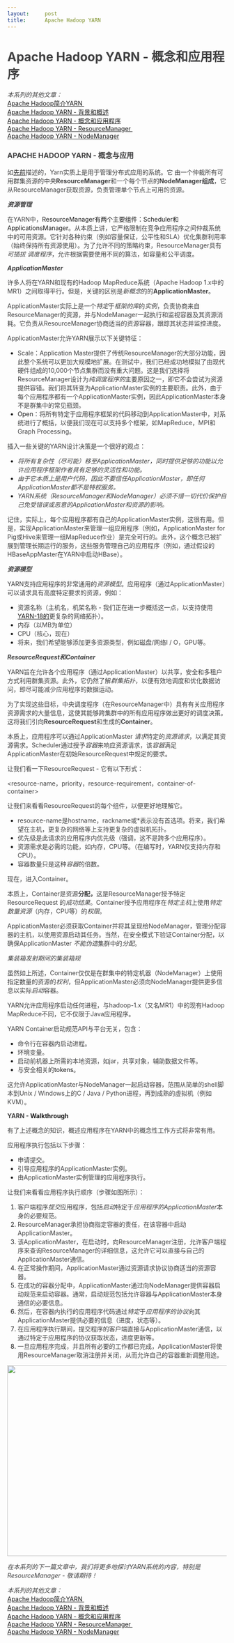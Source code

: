 ```yaml
---
layout:     post
title:      Apache Hadoop YARN
---
```

<div id="article_content" class="article_content clearfix csdn-tracking-statistics" data-pid="blog" data-mod="popu_307" data-dsm="post">
								            <link rel="stylesheet" href="https://csdnimg.cn/release/phoenix/template/css/ck_htmledit_views-f76675cdea.css">
						<div class="htmledit_views" id="content_views">
                <h1 style="margin-left:0px;"><span style="color:#404041;">Apache Hadoop YARN - 概念和应用程序</span></h1>

<p><span style="color:#404041;"><span style="color:#404041;"><em>本系列的其他文章：</em><br><a href="https://zh.hortonworks.com/blog/introducing-apache-hadoop-yarn/" rel="nofollow">Apache Hadoop简介YARN </a><br><a href="https://zh.hortonworks.com/blog/apache-hadoop-yarn-background-and-an-overview/" rel="nofollow">Apache Hadoop YARN - 背景和概述</a><br><a href="https://zh.hortonworks.com/blog/apache-hadoop-yarn-concepts-and-applications/" rel="nofollow">Apache Hadoop YARN - 概念和应用程序</a><br><a href="https://zh.hortonworks.com/blog/apache-hadoop-yarn-resourcemanager/" rel="nofollow">Apache Hadoop YARN - ResourceManager </a><br><a href="https://zh.hortonworks.com/blog/apache-hadoop-yarn-nodemanager/" rel="nofollow">Apache Hadoop YARN - NodeManager</a></span></span></p>

<h3 style="margin-left:0px;"><span style="color:#404041;"><strong>APACHE HADOOP YARN - 概念与应用</strong></span></h3>

<p style="margin-left:0px;"><span style="color:#404041;"><span style="color:#404041;">如<a href="https://zh.hortonworks.com/blog/apache-hadoop-yarn-background-and-an-overview/" rel="nofollow">先前</a>描述的，Yarn实质上是用于管理分布式应用的系统。它<em> </em>由一个仲裁所有可用群集资源的中央<strong>ResourceManager</strong>和一个每个节点的<strong>NodeManager组成</strong>，它从ResourceManager获取资源，负责管理单个节点上可用的资源。</span></span></p>

<p style="margin-left:0px;"><span style="color:#404041;"><span style="color:#404041;"><strong><em>资源管理</em></strong></span></span></p>

<p style="margin-left:0px;"><span style="color:#404041;"><span style="color:#404041;">在YARN中，</span></span>ResourceManager有两个主要组件：Scheduler和ApplicationsManager<span style="color:#404041;"><span style="color:#404041;">。从本质上讲，它严格限制在竞争应用程序之间仲裁系统中的可用资源。它针对各种约束（例如容量保证，公平性和SLA）优化集群利用率（始终保持所有资源使用）。为了允许不同的策略约束，ResourceManager具有<em>可插拔</em> <em>调度程序</em>，允许根据需要使用不同的算法，如容量和公平调度。</span></span></p>

<p style="margin-left:0px;"><span style="color:#404041;"><span style="color:#404041;"><strong><em>ApplicationMaster</em></strong></span></span></p>

<p style="margin-left:0px;"><span style="color:#404041;"><span style="color:#404041;">许多人将在YARN和现有的Hadoop MapReduce系统（Apache Hadoop 1.x中的MR1）之间取得平行。但是，关键的区别是<em>新概念</em>的的<strong>ApplicationMaster</strong>。</span></span></p>

<p style="margin-left:0px;"><span style="color:#404041;"><span style="color:#404041;">ApplicationMaster实际上是一个<em>特定</em>于<em>框架的库</em>的<em>实例</em>，负责协商来自ResourceManager的资源，并与NodeManager一起执行和监视容器及其资源消耗。它负责从ResourceManager协商适当的资源容器，跟踪其状态并监控进度。</span></span></p>

<p style="margin-left:0px;"><span style="color:#404041;"><span style="color:#404041;">ApplicationMaster允许YARN展示以下关键特征：</span></span></p>

<ul style="margin-left:0px;"><li><span style="color:#404041;">Scale：Application Master提供了传统ResourceManager的大部分功能，因此整个系统可以更加大规模地扩展。在测试中，我们已经成功地模拟了由现代硬件组成的10,000个节点集群而没有重大问题。这是我们选择将ResourceManager设计为<em>纯调度程序的</em>主要原因之一，即它不会尝试为资源提供容错。我们将其转变为ApplicationMaster实例的主要职责。此外，由于每个应用程序都有一个ApplicationMaster实例，因此ApplicationMaster本身不是群集中的常见瓶颈。</span></li>
	<li>Open<span style="color:#404041;">：将所有特定于应用程序框架的代码移动到ApplicationMaster中，对系统进行了概括，以便我们现在可以支持多个框架，如MapReduce，MPI和Graph Processing。</span></li>
</ul><p style="margin-left:0px;"><span style="color:#404041;"><span style="color:#404041;">插入一些关键的YARN设计决策是一个很好的观点：</span></span></p>

<ul style="margin-left:0px;"><li><span style="color:#404041;"><em>将所有复杂性（尽可能）移至ApplicationMaster，同时提供足够的功能以允许应用程序框架作者具有足够的灵活性和功能。</em></span></li>
	<li><span style="color:#404041;"><em>由于它本质上是用户代码，因此不要信任ApplicationMaster，即任何ApplicationMaster都不是特权服务。</em></span></li>
	<li><span style="color:#404041;"><em>YARN系统（ResourceManager和NodeManager）必须不惜一切代价保护自己免受错误或恶意的ApplicationMaster和资源的影响。</em></span></li>
</ul><p style="margin-left:0px;"><span style="color:#404041;"><span style="color:#404041;">记住，实际上，每个应用程序都有自己的ApplicationMaster实例，这很有用。但是，实现ApplicationMaster来管理一组应用程序（例如，ApplicationMaster for Pig或Hive来管理一组MapReduce作业）是完全可行的。此外，这个概念已被扩展到管理长期运行的服务，这些服务管理自己的应用程序（例如，通过假设的HBaseAppMaster在YARN中启动HBase）。</span></span></p>

<p style="margin-left:0px;"><span style="color:#404041;"><span style="color:#404041;"><strong><em>资源模型</em></strong></span></span></p>

<p style="margin-left:0px;"><span style="color:#404041;"><span style="color:#404041;">YARN支持应用程序的非常通用的<em>资源模型</em>。应用程序（通过ApplicationMaster）可以请求具有高度特定要求的资源，例如：</span></span></p>

<ul style="margin-left:0px;"><li><span style="color:#404041;">资源名称（主机名，机架名称 - 我们正在进一步概括这一点，以支持使用<a href="https://issues.apache.org/jira/browse/YARN-18" rel="nofollow">YARN-18的</a>更复杂的网络拓扑）。</span></li>
	<li><span style="color:#404041;">内存（以MB为单位）</span></li>
	<li><span style="color:#404041;">CPU（核心，现在）</span></li>
	<li><span style="color:#404041;">将来，我们希望能够添加更多资源类型，例如磁盘/网络I / O，GPU等。</span></li>
</ul><p style="margin-left:0px;"><span style="color:#404041;"><span style="color:#404041;"><strong><em>ResourceRequest和Container</em></strong></span></span></p>

<p style="margin-left:0px;"><span style="color:#404041;"><span style="color:#404041;">YARN旨在允许各个应用程序（通过ApplicationMaster）以共享，安全和多租户方式利用群集资源。此外，它仍然了解<em>群集拓扑</em>，以便有效地调度和优化数据访问，即尽可能减少应用程序的数据运动。</span></span></p>

<p style="margin-left:0px;"><span style="color:#404041;"><span style="color:#404041;">为了实现这些目标，中央调度程序（在ResourceManager中）具有有关应用程序资源需求的大量信息，这使其能够跨集群中的所有应用程序做出更好的调度决策。这将我们引向<strong>ResourceRequest</strong>和生成的<strong>Container</strong>。</span></span></p>

<p style="margin-left:0px;"><span style="color:#404041;"><span style="color:#404041;">本质上，应用程序可以通过ApplicationMaster <em>请求</em>特定的<em>资源请求</em>，以满足其资源需求。Scheduler通过授予<em>容器</em>来响应资源请求，该<em>容器</em>满足ApplicationMaster在初始ResourceRequest中规定的要求。</span></span></p>

<p style="margin-left:0px;"><span style="color:#404041;"><span style="color:#404041;">让我们看一下ResourceRequest - 它有以下形式：</span></span></p>

<p style="margin-left:0px;"><span style="color:#404041;"><span style="color:#404041;">&lt;resource-name，priority，resource-requirement，container-of-container&gt;</span></span></p>

<p style="margin-left:0px;"><span style="color:#404041;"><span style="color:#404041;">让我们来看看ResourceRequest的每个组件，以便更好地理解它。</span></span></p>

<ul style="margin-left:0px;"><li><span style="color:#404041;">resource-name是hostname，rackname或*表示没有首选项。将来，我们希望在主机，更复杂的网络等上支持更复杂的虚拟机拓扑。</span></li>
	<li><span style="color:#404041;">优先级是此请求的应用程序内优先级（强调，这不是跨多个应用程序）。</span></li>
	<li><span style="color:#404041;">资源需求是必需的功能，如内存，CPU等。（在编写时，YARN仅支持内存和CPU）。</span></li>
	<li><span style="color:#404041;">容器数量只是这种<em>容器</em>的倍数。</span></li>
</ul><p style="margin-left:0px;"><span style="color:#404041;"><span style="color:#404041;">现在，进入Container。</span></span></p>

<p style="margin-left:0px;"><span style="color:#404041;"><span style="color:#404041;">本质上，Container是资源<strong>分配，</strong>这是ResourceManager授予特定ResourceRequest 的<em>成功结果</em>。Container授予应用程序在<em>特定主机</em>上使用<em>特定数量资源</em>（内存，CPU等）的<em>权限</em>。</span></span></p>

<p style="margin-left:0px;"><span style="color:#404041;"><span style="color:#404041;">ApplicationMaster必须获取Container并将其呈现给NodeManager，管理分配容器的主机，以使用资源启动其任务。当然，在安全模式下验证Container分配，以确保ApplicationMaster <em>不能伪造</em>集群中的<em>分配</em>。</span></span></p>

<p style="margin-left:0px;"><span style="color:#404041;"><span style="color:#404041;"><em>集装箱发射期间的集装箱规</em></span></span></p>

<p style="margin-left:0px;"><span style="color:#404041;"><span style="color:#404041;">虽然如上所述，Container仅仅是在群集中的特定机器（NodeManager）上使用指定数量的资源的<em>权利</em>，但ApplicationMaster必须向NodeManager提供更多信息以实际<em>启动</em>容器。</span></span></p>

<p style="margin-left:0px;"><span style="color:#404041;"><span style="color:#404041;">YARN允许应用程序启动任何进程，与hadoop-1.x（又名MR1）中的现有Hadoop MapReduce不同，它不仅限于Java应用程序。</span></span></p>

<p style="margin-left:0px;"><span style="color:#404041;"><span style="color:#404041;">YARN Container启动规范API与平台无关，包含：</span></span></p>

<ul style="margin-left:0px;"><li><span style="color:#404041;">命令行在容器内启动进程。</span></li>
	<li><span style="color:#404041;">环境变量。</span></li>
	<li><span style="color:#404041;">启动前机器上所需的本地资源，如jar，共享对象，辅助数据文件等。</span></li>
	<li><span style="color:#404041;">与安全相关的</span>tokens<span style="color:#404041;">。</span></li>
</ul><p style="margin-left:0px;"><span style="color:#404041;"><span style="color:#404041;">这允许ApplicationMaster与NodeManager一起启动容器，范围从简单的shell脚本到Unix / Windows上的C / Java / Python进程，再到成熟的虚拟机（例如KVM）。</span></span></p>

<p style="margin-left:0px;"><span style="color:#404041;"><span style="color:#404041;"><strong>YARN - </strong></span></span><strong>Walkthrough</strong></p>

<p style="margin-left:0px;"><span style="color:#404041;"><span style="color:#404041;">有了上述概念的知识，概述应用程序在YARN中的概念性工作方式将非常有用。</span></span></p>

<p style="margin-left:0px;"><span style="color:#404041;"><span style="color:#404041;">应用程序执行包括以下步骤：</span></span></p>

<ul style="margin-left:0px;"><li><span style="color:#404041;">申请提交。</span></li>
	<li><span style="color:#404041;">引导应用程序的ApplicationMaster实例。</span></li>
	<li><span style="color:#404041;">由ApplicationMaster实例管理的应用程序执行。</span></li>
</ul><p style="margin-left:0px;"><span style="color:#404041;"><span style="color:#404041;">让我们来看看应用程序执行顺序（步骤如图所示）：</span></span></p>

<ol style="margin-left:0px;"><li><span style="color:#404041;">客户端程序<em>提交</em>应用程序，包括<em>启动</em>特定于<em>应用程序的ApplicationMaster</em>本身的必要规范。</span></li>
	<li><span style="color:#404041;">ResourceManager承担协商指定容器的责任，在该容器中启动ApplicationMaster。</span></li>
	<li><span style="color:#404041;">该ApplicationMaster，在启动时，向ResourceManager注册，允许客户端程序来查询ResourceManager的详细信息，这允许它可以直接与自己的ApplicationMaster通信。</span></li>
	<li><span style="color:#404041;">在正常操作期间，ApplicationMaster通过资源请求协议协商适当的资源容器。</span></li>
	<li><span style="color:#404041;">在成功的容器分配中，ApplicationMaster通过向NodeManager提供容器启动规范来启动容器。通常，启动规范包括允许容器与ApplicationMaster本身通信的必要信息。</span></li>
	<li><span style="color:#404041;">然后，在容器内执行的应用程序代码通过<em>特定</em>于<em>应用程序的协议</em>向其ApplicationMaster提供必要的信息（进度，状态等）。</span></li>
	<li><span style="color:#404041;">在应用程序执行期间，提交程序的客户端直接与ApplicationMaster通信，以通过特定于应用程序的协议获取状态，进度更新等。</span></li>
	<li><span style="color:#404041;">一旦应用程序完成，并且所有必要的工作都已完成，ApplicationMaster将使用ResourceManager取消注册并关闭，从而允许自己的容器重新调整用途。</span></li>
</ol><p style="margin-left:0px;"><span style="color:#404041;"><span style="color:#404041;"><a href="https://2xbbhjxc6wk3v21p62t8n4d4-wpengine.netdna-ssl.com/wp-content/uploads/2012/08/yarnflow.png" rel="nofollow"><img alt="" class="alignnone wp-image-8324" height="438" src="https://2xbbhjxc6wk3v21p62t8n4d4-wpengine.netdna-ssl.com/wp-content/uploads/2012/08/yarnflow.png" width="540"></a></span></span></p>

<p style="margin-left:0px;"><span style="color:#404041;"><span style="color:#404041;"><em>在本系列的下一篇文章中，我们将更多地探讨YARN系统的内容，特别是ResourceManager - 敬请期待！</em></span></span></p>

<p style="margin-left:0px;"><span style="color:#404041;"><span style="color:#404041;"><em>本系列的其他文章：</em><br><a href="https://zh.hortonworks.com/blog/introducing-apache-hadoop-yarn/" rel="nofollow">Apache Hadoop简介YARN </a><br><a href="https://zh.hortonworks.com/blog/apache-hadoop-yarn-background-and-an-overview/" rel="nofollow">Apache Hadoop YARN - 背景和概述</a><br><a href="https://zh.hortonworks.com/blog/apache-hadoop-yarn-concepts-and-applications/" rel="nofollow">Apache Hadoop YARN - 概念和应用程序</a><br><a href="https://zh.hortonworks.com/blog/apache-hadoop-yarn-resourcemanager/" rel="nofollow">Apache Hadoop YARN - ResourceManager </a><br><a href="https://zh.hortonworks.com/blog/apache-hadoop-yarn-nodemanager/" rel="nofollow">Apache Hadoop YARN - NodeManager</a></span></span></p>            </div>
                </div>